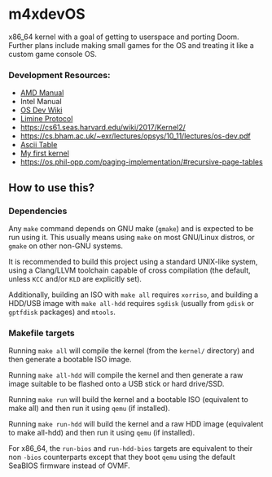 # m4xdevOS

x86_64 kernel with a goal of getting to userspace and porting Doom. Further plans include making small games for the OS and treating it like a custom game console OS.

### Development Resources:
- [AMD Manual](https://www.amd.com/content/dam/amd/en/documents/processor-tech-docs/programmer-references/24593.pdf)
- Intel Manual
- [OS Dev Wiki](https://wiki.osdev.org/Expanded_Main_Page)
- [Limine Protocol](https://github.com/limine-bootloader/limine/blob/trunk/PROTOCOL.md)
- https://cs61.seas.harvard.edu/wiki/2017/Kernel2/
- https://cs.bham.ac.uk/~exr/lectures/opsys/10_11/lectures/os-dev.pdf
- [Ascii Table](https://www.ascii-code.com/)
- [My first kernel](https://github.com/maxdevos49/MadOS)
- https://os.phil-opp.com/paging-implementation/#recursive-page-tables

## How to use this?

### Dependencies

Any `make` command depends on GNU make (`gmake`) and is expected to be run using it. This usually means using `make` on most GNU/Linux distros, or `gmake` on other non-GNU systems.

It is recommended to build this project using a standard UNIX-like system, using a Clang/LLVM toolchain capable of cross compilation (the default, unless `KCC` and/or `KLD` are explicitly set).

Additionally, building an ISO with `make all` requires `xorriso`, and building a HDD/USB image with `make all-hdd` requires `sgdisk` (usually from `gdisk` or `gptfdisk` packages) and `mtools`.

### Makefile targets

Running `make all` will compile the kernel (from the `kernel/` directory) and then generate a bootable ISO image.

Running `make all-hdd` will compile the kernel and then generate a raw image suitable to be flashed onto a USB stick or hard drive/SSD.

Running `make run` will build the kernel and a bootable ISO (equivalent to make all) and then run it using `qemu` (if installed).

Running `make run-hdd` will build the kernel and a raw HDD image (equivalent to make all-hdd) and then run it using `qemu` (if installed).

For x86_64, the `run-bios` and `run-hdd-bios` targets are equivalent to their non `-bios` counterparts except that they boot `qemu` using the default SeaBIOS firmware instead of OVMF.
